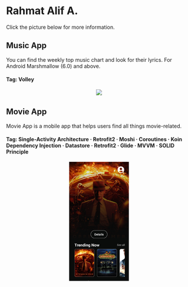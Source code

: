 # Rahmat Alif A.
Click the picture below for more information.

## Music App

You can find the weekly top music chart and look for their lyrics. For Android Marshmallow (6.0) and above.
#### Tag: Volley

<p align="center"><a href="https://github.com/k900s10/Music-Lyrics">
  <img src="https://user-images.githubusercontent.com/60184727/148392645-cad58931-2f80-4acb-a8fa-12559a04c4df.jpg" width="32%"/>
</a></p>


## Movie App

Movie App is a mobile app that helps users find all things movie-related.
#### Tag: Single-Activity Architecture · Retrofit2 · Moshi · Coroutines · Koin Dependency Injection · Datastore · Retrofit2 · Glide · MVVM · SOLID Principle

<p align="center"><a href="https://github.com/k900s10/SyngryChallenges/tree/challenge-6">
  <img src="https://github.com/k900s10/SyngryChallenges/blob/challenge-6/outputs/index.jpg" width="32%"/>
</a></p>

